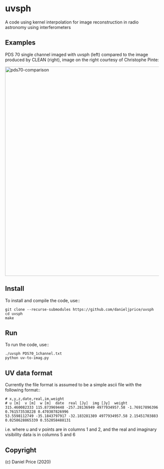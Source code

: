 uvsph
=======
A code using kernel interpolation for image reconstruction in radio astronomy using interferometers


Examples
--------
PDS 70 single channel imaged with uvsph (left) compared to the image produced by CLEAN (right), image on the right courtesy of Christophe Pinte:

<img width="684" alt="pds70-comparison" src="https://user-images.githubusercontent.com/12252103/90853029-666d0900-e3bc-11ea-9919-1ea7318861f9.png">


Install
-------
To install and compile the code, use::

```
git clone --recurse-submodules https://github.com/danieljprice/uvsph
cd uvsph
make
```

Run
---
To run the code, use::
```
./uvsph PDS70_1channel.txt
python uv-to-imag.py
```

UV data format
--------------
Currently the file format is assumed to be a simple ascii file with the following format::

```
# x,y,z,date,real,im,weight
# u [m]  v [m]  w [m]  date  real [Jy]  img [Jy]  weight
315.460082333 115.873969448 -257.28136949 4977934957.58 -1.76917896396 0.761573538228 0.470307826996
53.5598112749 -35.1843797917 -32.183281389 4977934957.58 2.15451703883 0.0258628865339 0.552058488131
```

i.e. where u and v points are in columns 1 and 2, and the real and imaginary visibility data is in columns 5 and 6

Copyright
---------
(c) Daniel Price (2020)
